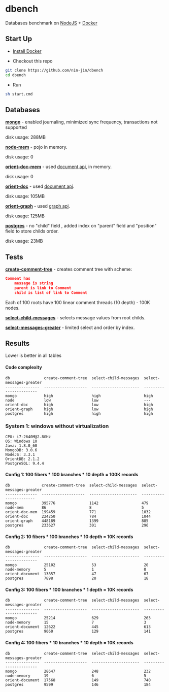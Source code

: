 # dbench
Databases benchmark on [NodeJS](https://nodejs.org/) + [Docker](https://docs.docker.com/)

## Start Up

* [Install Docker](https://docs.docker.com/installation/)

* Checkout this repo

```sh
git clone https://github.com/nin-jin/dbench
cd dbench
```

* Run

```sh
sh start.cmd
```

## Databases

**[mongo](https://www.mongodb.org/)** - enabled journaling, minimized sync frequency, transactions not supported

disk usage: 288MB

**[node-mem](https://nodejs.org/)** - pojo in memory.

disk usage: 0

**[orient-doc-mem](http://orientdb.com/)** - used [document api](http://orientdb.com/docs/2.1/Choosing-between-Graph-or-Document-API.html#document-api), in memory. 

disk usage: 0

**[orient-doc](http://orientdb.com/)** - used [document api](http://orientdb.com/docs/2.1/Choosing-between-Graph-or-Document-API.html#document-api). 

disk usage: 105MB

**[orient-graph](http://orientdb.com/)** - used [graph api](http://orientdb.com/docs/2.1/Choosing-between-Graph-or-Document-API.html#graph-api). 

disk usage: 125MB

**[postgres](http://www.postgresql.org/)** - no "child" field , added index on "parent" field and "position" field to store childs order.

disk usage: 23MB

## Tests

**[create-comment-tree](./test/create-comment-tree.js)** - creates comment tree with scheme:

```json
Comment has
	message is string
	parent is link to Comment
	child is list of link to Comment
```

Each of 100 roots have 100 linear comment threads (10 depth) - 100K nodes.

**[select-child-messages](./test/select-child-messages.js)** - selects message values from root childs.

**[select-messages-greater](./test/select-messages-greater.js)** - limited select and order by index.

## Results

Lower is better in all tables

#### Code complexity

```
db               create-comment-tree  select-child-messages  select-messages-greater
---------------  -------------------  ---------------------  -----------------------
mongo            high                 high                   high
node             low                  low                    ---
orient-doc       high                 low                    high
orient-graph     high                 low                    high
postgres         high                 high                   high
```

### System 1: windows without virtualization

```
CPU: i7-2640M@2.8GHz
OS: Windows 10
Java: 1.8.0_60
MongoDB: 3.0.6
NodeJS: 3.3.1
OrientDB: 2.1.2
PostgreSQL: 9.4.4
```

#### Config 1: 100 fibers * 100 branches * 10 depth = 100K records

```
db              create-comment-tree  select-child-messages  select-messages-greater
--------------  -------------------  ---------------------  -----------------------
mongo           395776               1142                   479
node-mem        86                   8                      5
orient-doc-mem  199459               771                    1032
orient-doc      224250               784                    1044
orient-graph    448189               1399                   885
postgres        233627               301                    296
```

#### Config 2: 10 fibers * 100 branches * 10 depth = 10K records

```
db               create-comment-tree  select-child-messages  select-messages-greater
---------------  -------------------  ---------------------  -----------------------
mongo            25102                53                     20
node-memory      5                    1                      0
orient-document  13857                47                     67
postgres         7898                 20                     18
```

#### Config 3: 100 fibers * 100 branches * 1 depth = 10K records

```
db               create-comment-tree  select-child-messages  select-messages-greater
---------------  -------------------  ---------------------  -----------------------
mongo            25214                629                    263
node-memory      15                   7                      3
orient-document  12622                445                    613
postgres         9060                 129                    141
```

#### Config 4: 100 fibers * 10 branches * 10 depth = 10K records

```
db               create-comment-tree  select-child-messages  select-messages-greater
---------------  -------------------  ---------------------  -----------------------
mongo            28647                248                    232
node-memory      19                   6                      5
orient-document  17568                149                    740
postgres         9599                 146                    184
```

